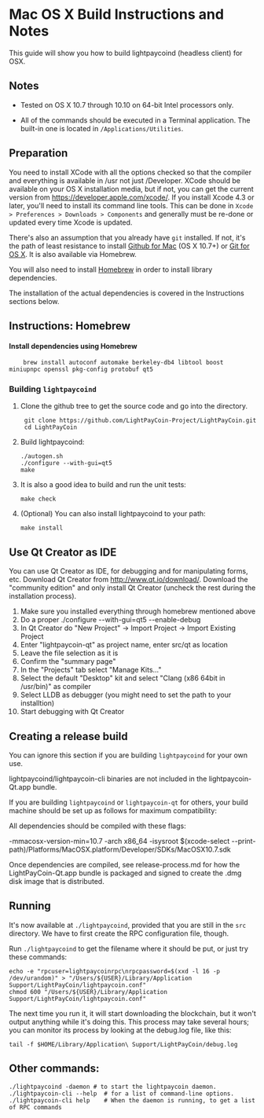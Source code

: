 Mac OS X Build Instructions and Notes
====================================
This guide will show you how to build lightpaycoind (headless client) for OSX.

Notes
-----

* Tested on OS X 10.7 through 10.10 on 64-bit Intel processors only.

* All of the commands should be executed in a Terminal application. The
built-in one is located in `/Applications/Utilities`.

Preparation
-----------

You need to install XCode with all the options checked so that the compiler
and everything is available in /usr not just /Developer. XCode should be
available on your OS X installation media, but if not, you can get the
current version from https://developer.apple.com/xcode/. If you install
Xcode 4.3 or later, you'll need to install its command line tools. This can
be done in `Xcode > Preferences > Downloads > Components` and generally must
be re-done or updated every time Xcode is updated.

There's also an assumption that you already have `git` installed. If
not, it's the path of least resistance to install [Github for Mac](https://mac.github.com/)
(OS X 10.7+) or
[Git for OS X](https://code.google.com/p/git-osx-installer/). It is also
available via Homebrew.

You will also need to install [Homebrew](http://brew.sh) in order to install library
dependencies.

The installation of the actual dependencies is covered in the Instructions
sections below.

Instructions: Homebrew
----------------------

#### Install dependencies using Homebrew

        brew install autoconf automake berkeley-db4 libtool boost miniupnpc openssl pkg-config protobuf qt5

### Building `lightpaycoind`

1. Clone the github tree to get the source code and go into the directory.

        git clone https://github.com/LightPayCoin-Project/LightPayCoin.git
        cd LightPayCoin

2.  Build lightpaycoind:

        ./autogen.sh
        ./configure --with-gui=qt5
        make

3.  It is also a good idea to build and run the unit tests:

        make check

4.  (Optional) You can also install lightpaycoind to your path:

        make install

Use Qt Creator as IDE
------------------------
You can use Qt Creator as IDE, for debugging and for manipulating forms, etc.
Download Qt Creator from http://www.qt.io/download/. Download the "community edition" and only install Qt Creator (uncheck the rest during the installation process).

1. Make sure you installed everything through homebrew mentioned above
2. Do a proper ./configure --with-gui=qt5 --enable-debug
3. In Qt Creator do "New Project" -> Import Project -> Import Existing Project
4. Enter "lightpaycoin-qt" as project name, enter src/qt as location
5. Leave the file selection as it is
6. Confirm the "summary page"
7. In the "Projects" tab select "Manage Kits..."
8. Select the default "Desktop" kit and select "Clang (x86 64bit in /usr/bin)" as compiler
9. Select LLDB as debugger (you might need to set the path to your installtion)
10. Start debugging with Qt Creator

Creating a release build
------------------------
You can ignore this section if you are building `lightpaycoind` for your own use.

lightpaycoind/lightpaycoin-cli binaries are not included in the lightpaycoin-Qt.app bundle.

If you are building `lightpaycoind` or `lightpaycoin-qt` for others, your build machine should be set up
as follows for maximum compatibility:

All dependencies should be compiled with these flags:

 -mmacosx-version-min=10.7
 -arch x86_64
 -isysroot $(xcode-select --print-path)/Platforms/MacOSX.platform/Developer/SDKs/MacOSX10.7.sdk

Once dependencies are compiled, see release-process.md for how the LightPayCoin-Qt.app
bundle is packaged and signed to create the .dmg disk image that is distributed.

Running
-------

It's now available at `./lightpaycoind`, provided that you are still in the `src`
directory. We have to first create the RPC configuration file, though.

Run `./lightpaycoind` to get the filename where it should be put, or just try these
commands:

    echo -e "rpcuser=lightpaycoinrpc\nrpcpassword=$(xxd -l 16 -p /dev/urandom)" > "/Users/${USER}/Library/Application Support/LightPayCoin/lightpaycoin.conf"
    chmod 600 "/Users/${USER}/Library/Application Support/LightPayCoin/lightpaycoin.conf"

The next time you run it, it will start downloading the blockchain, but it won't
output anything while it's doing this. This process may take several hours;
you can monitor its process by looking at the debug.log file, like this:

    tail -f $HOME/Library/Application\ Support/LightPayCoin/debug.log

Other commands:
-------

    ./lightpaycoind -daemon # to start the lightpaycoin daemon.
    ./lightpaycoin-cli --help  # for a list of command-line options.
    ./lightpaycoin-cli help    # When the daemon is running, to get a list of RPC commands
